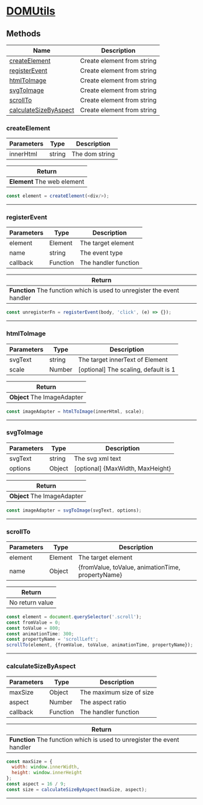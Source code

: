 # **[DOMUtils](../README.md)**

## **Methods**

| Name | Description |
|------|-------------|
| [createElement](#createelement) | Create element from string |
| [registerEvent](#registerevent) | Create element from string |
| [htmlToImage](#htmltoimage) | Create element from string |
| [svgToImage](#svgtoimage) | Create element from string |
| [scrollTo](#scrollto) | Create element from string |
| [calculateSizeByAspect](#calculatesizebyaspect) | Create element from string |

### **createElement**

| Parameters | Type | Description |
|------------|------|-------------|
| innerHtml | string | The dom string |

| Return |
|--------|
| **Element** The web element |

```js
const element = createElement(<div/>);
```
---

### **registerEvent**

| Parameters | Type | Description |
|------------|------|-------------|
| element | Element | The target element |
| name | string | The event type |
| callback | Function | The handler function |

| Return |
|--------|
| **Function** The function which is used to unregister the event handler |

```js
const unregisterFn = registerEvent(body, 'click', (e) => {});
```
---

### **htmlToImage**

| Parameters | Type | Description |
|------------|------|-------------|
| svgText | string | The target innerText of Element |
| scale | Number | [optional] The scaling, default is 1 |

| Return |
|--------|
| **Object** The ImageAdapter |

```js
const imageAdapter = htmlToImage(innerHtml, scale);
```
---

### **svgToImage**

| Parameters | Type | Description |
|------------|------|-------------|
| svgText | string | The svg xml text |
| options | Object | [optional] {MaxWidth, MaxHeight} |

| Return |
|--------|
| **Object** The ImageAdapter |

```js
const imageAdapter = svgToImage(svgText, options);
```
---

### **scrollTo**

| Parameters | Type | Description |
|------------|------|-------------|
| element | Element | The target element |
| name | Object | {fromValue, toValue, animationTime, propertyName} |

| Return |
|--------|
| No return value |

```js
const element = document.querySelector('.scroll');
const fromValue = 0;
const toValue = 800;
const animationTime: 300;
const propertyName = 'scrollLeft';
scrollTo(element, {fromValue, toValue, animationTime, propertyName});
```
---

### **calculateSizeByAspect**

| Parameters | Type | Description |
|------------|------|-------------|
| maxSize | Object | The maximum size of size |
| aspect | Number | The aspect ratio |
| callback | Function | The handler function |

| Return |
|--------|
| **Function** The function which is used to unregister the event handler |

```js
const maxSize = {
  width: window.innerWidth,
  height: window.innerHeight
};
const aspect = 16 / 9;
const size = calculateSizeByAspect(maxSize, aspect);
```
---

